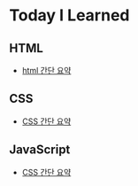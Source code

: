 # Today I Learned

## HTML

- [html 간단 요약](https://github.com/hrj0903/TIL/blob/main/HTML/html-간단-요약.md)

## CSS

- [CSS 간단 요약](https://github.com/hrj0903/TIL/blob/main/CSS/css-간단-요약.md)

## JavaScript

- [CSS 간단 요약](https://github.com/hrj0903/TIL/blob/main/CSS/css-간단-요약.md)
